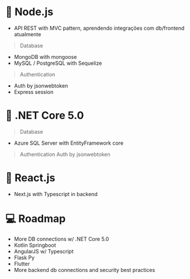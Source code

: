 # 🌟 Node.js
- API REST with MVC pattern, aprendendo integrações com db/frontend atualmente
> Database
- MongoDB with mongoose
- MySQL / PostgreSQL with Sequelize
> Authentication
- Auth by jsonwebtoken
- Express session
# 🌟 .NET Core 5.0
> Database
- Azure SQL Server with EntityFramework core
> Authentication
> Auth by jsonwebtoken

# 🌟 React.js
- Next.js with Typescript in backend

# 💻 Roadmap
- More DB connections w/ .NET Core 5.0
- Kotlin Springboot
- AngularJS w/ Typescript
- Flask Py
- Flutter
- More backend db connections and security best practices
